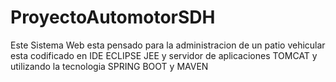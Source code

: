 # ProyectoAutomotorSDH
Este  Sistema Web esta pensado para la administracion de un patio vehicular esta codificado en IDE ECLIPSE JEE y  servidor de aplicaciones TOMCAT y utilizando la tecnologia SPRING BOOT  y MAVEN
